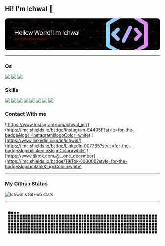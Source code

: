 ## Hi! I'm Ichwal 👋

![Ichwal](img/github-header-image.png)

---
### Os
<img src="https://img.shields.io/badge/Windows_11-0078d4?style=for-the-badge&logo=windows-11&logoColor=white" /> <img src="https://img.shields.io/badge/Ubuntu-E95420?style=for-the-badge&logo=ubuntu&logoColor=white" /> <img src="https://img.shields.io/badge/Debian-A81D33?style=for-the-badge&logo=debian&logoColor=white" />



### Skills
<img src="https://img.shields.io/badge/HTML5-E34F26?style=for-the-badge&logo=html5&logoColor=white" /> <img src="https://img.shields.io/badge/CSS3-1572B6?style=for-the-badge&logo=css3&logoColor=white" /> <img src="https://img.shields.io/badge/Bootstrap-563D7C?style=for-the-badge&logo=bootstrap&logoColor=white" /> <img src="https://img.shields.io/badge/JavaScript-323330?style=for-the-badge&logo=javascript&logoColor=F7DF1E" /> <img src="https://img.shields.io/badge/React-20232A?style=for-the-badge&logo=react&logoColor=61DAFB" /> <img src="https://img.shields.io/badge/Express%20js-000000?style=for-the-badge&logo=express&logoColor=white" /> <img src="https://img.shields.io/badge/Node%20js-339933?style=for-the-badge&logo=nodedotjs&logoColor=white" /> <img src="https://img.shields.io/badge/MySQL-005C84?style=for-the-badge&logo=mysql&logoColor=white" />


### Contact With me
![https://www.instagram.com/ichwal_mr/](https://img.shields.io/badge/Instagram-E4405F?style=for-the-badge&logo=instagram&logoColor=white) ![https://www.linkedin.com/in/ichwal/](https://img.shields.io/badge/LinkedIn-0077B5?style=for-the-badge&logo=linkedin&logoColor=white) ![https://www.tiktok.com/@__one_december](https://img.shields.io/badge/TikTok-000000?style=for-the-badge&logo=tiktok&logoColor=white)

---
### My Github Status
![Ichwal's GitHub stats](https://github-readme-stats.vercel.app/api?username=ichwalM&show_icons=true&theme=radical)

---
###

<img src="https://raw.githubusercontent.com/ichwalM/ichwalM/output/snake.svg" alt="Snake animation" />

###


<!--
**ichwalM/ichwalM** is a ✨ _special_ ✨ repository because its `README.md` (this file) appears on your GitHub profile.

Here are some ideas to get you started:

- 🔭 I’m currently working on ...
- 🌱 I’m currently learning ...
- 👯 I’m looking to collaborate on ...
- 🤔 I’m looking for help with ...
- 💬 Ask me about ...
- 📫 How to reach me: ...
- 😄 Pronouns: ...
- ⚡ Fun fact: ...
-->
